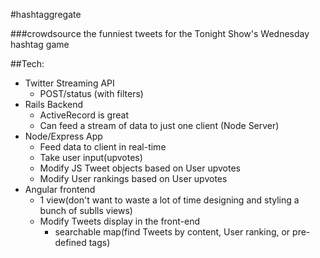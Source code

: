 #hashtaggregate

###crowdsource the funniest tweets for the Tonight Show's Wednesday hashtag game

##Tech:

- Twitter Streaming API
  - POST/status (with filters)
- Rails Backend
  - ActiveRecord is great
  - Can feed a stream of data to just one client (Node Server)
- Node/Express App
  - Feed data to client in real-time
  - Take user input(upvotes)
  - Modify JS Tweet objects based on User upvotes
  - Modify User rankings based on User upvotes
- Angular frontend
  - 1 view(don't want to waste a lot of time designing and styling a bunch of sublls
  views)
  - Modify Tweets display in the front-end
    - searchable map(find Tweets by content, User ranking, or pre-defined tags)
